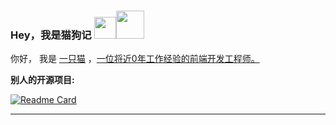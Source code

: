 ### Hey，我是猫狗记 <img src="https://tva1.sinaimg.cn/large/008eGmZEly1gov6vflvalg306p06igpe.gif" width="35px"><img src="https://tva1.sinaimg.cn/large/008eGmZEly1gov70ed0sng303g03g0sr.gif" width="45px">

你好， 我是 [一只猫](https://mp.weixin.qq.com/s?__biz=MzUxNTg4MDkzNQ==&mid=100000374&idx=1&sn=3976ed80e314a5e278bb385f8eba5ba5&chksm=79aea0fe4ed929e8c9c0080613c9882456b4e1abf8b47dcc82beef1565414f909322878346ab#rd) ，[一位将近0年工作经验的前端开发工程师。](https://blog.csdn.net/weixin_42148729)

**别人的开源项目:**

[![Readme Card](https://github-readme-stats.vercel.app/api/pin/?username=mao2022&repo=chinese-xinhua)](https://github.com/mao2022/chinese-xinhua)

----------


